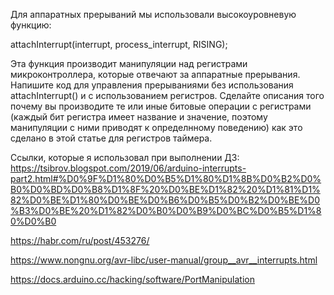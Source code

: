 Для аппаратных прерываний мы использовали высокоуровневую функцию:

attachInterrupt(interrupt, process_interrupt, RISING); 

Эта функция производит манипуляции над регистрами микроконтроллера, которые отвечают за аппаратные прерывания. Напишите код для управления прерываниями без использования attachInterrupt() и с использованием регистров. Сделайте описания того почему вы производите те или иные битовые операции с регистрами (каждый бит регистра имеет название и значение, поэтому манипуляции с ними приводят к определнному поведению) как это сделано в этой статье для регистров таймера.

Ссылки, которые я использовал при выполнении ДЗ:
https://tsibrov.blogspot.com/2019/06/arduino-interrupts-part2.html#%D0%9F%D1%80%D0%B5%D1%80%D1%8B%D0%B2%D0%B0%D0%BD%D0%B8%D1%8F%20%D0%BE%D1%82%20%D1%81%D1%82%D0%BE%D1%80%D0%BE%D0%B6%D0%B5%D0%B2%D0%BE%D0%B3%D0%BE%20%D1%82%D0%B0%D0%B9%D0%BC%D0%B5%D1%80%D0%B0

https://habr.com/ru/post/453276/

https://www.nongnu.org/avr-libc/user-manual/group__avr__interrupts.html

https://docs.arduino.cc/hacking/software/PortManipulation